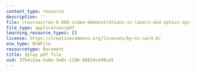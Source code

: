 ```yaml
---
content_type: resource
description: ''
file: /courses/res-6-006-video-demonstrations-in-lasers-and-optics-spring-2008/37b4c2aa5a6e3e0c119688024ce90ce5_Iqp7NxnwaGY.pdf
file_type: application/pdf
learning_resource_types: []
license: https://creativecommons.org/licenses/by-nc-sa/4.0/
ocw_type: OCWFile
resourcetype: Document
title: 3play pdf file
uid: 37b4c2aa-5a6e-3e0c-1196-88024ce90ce5
---
```

